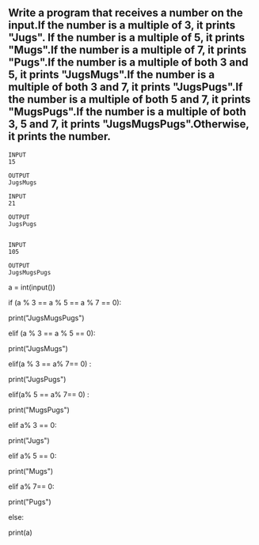 ## Write a program that receives a number on the input.If the number is a multiple of 3, it prints "Jugs". If the number is a multiple of 5, it prints "Mugs".If the number is a multiple of 7, it prints "Pugs".If the number is a multiple of both 3 and 5, it prints "JugsMugs".If the number is a multiple of both 3 and 7, it prints "JugsPugs".If the number is a multiple of both 5 and 7, it prints "MugsPugs".If the number is a multiple of both 3, 5 and 7, it prints "JugsMugsPugs".Otherwise, it prints the number.
```
INPUT 
15

OUTPUT
JugsMugs

INPUT 
21

OUTPUT
JugsPugs


INPUT 
105

OUTPUT 
JugsMugsPugs
```
a = int(input())

if (a % 3 == a % 5 == a % 7 == 0):

print("JugsMugsPugs")

elif (a % 3 == a % 5 == 0):

print("JugsMugs")

elif(a % 3 == a% 7== 0) :

print("JugsPugs")

elif(a% 5 == a% 7== 0) :

print("MugsPugs")

elif a% 3 == 0:

print("Jugs")

elif a% 5 == 0:

print("Mugs")

elif a% 7== 0:

print("Pugs")

else:

print(a)
